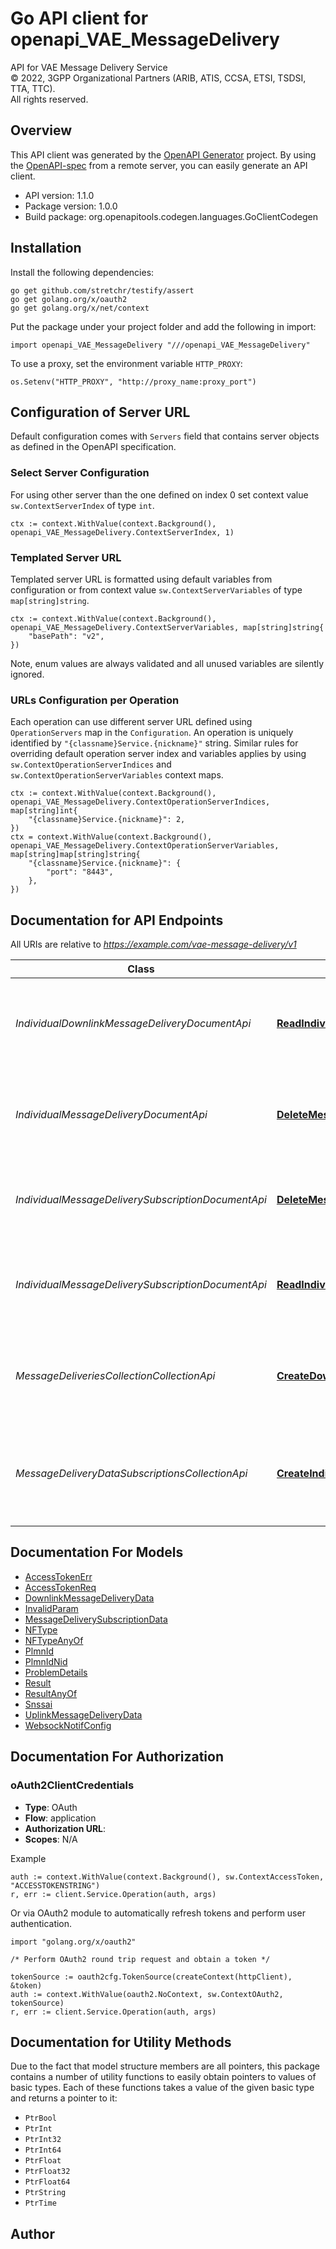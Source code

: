 # Go API client for openapi_VAE_MessageDelivery

API for VAE Message Delivery Service  
© 2022, 3GPP Organizational Partners (ARIB, ATIS, CCSA, ETSI, TSDSI, TTA, TTC).  
All rights reserved.


## Overview
This API client was generated by the [OpenAPI Generator](https://openapi-generator.tech) project.  By using the [OpenAPI-spec](https://www.openapis.org/) from a remote server, you can easily generate an API client.

- API version: 1.1.0
- Package version: 1.0.0
- Build package: org.openapitools.codegen.languages.GoClientCodegen

## Installation

Install the following dependencies:

```shell
go get github.com/stretchr/testify/assert
go get golang.org/x/oauth2
go get golang.org/x/net/context
```

Put the package under your project folder and add the following in import:

```golang
import openapi_VAE_MessageDelivery "///openapi_VAE_MessageDelivery"
```

To use a proxy, set the environment variable `HTTP_PROXY`:

```golang
os.Setenv("HTTP_PROXY", "http://proxy_name:proxy_port")
```

## Configuration of Server URL

Default configuration comes with `Servers` field that contains server objects as defined in the OpenAPI specification.

### Select Server Configuration

For using other server than the one defined on index 0 set context value `sw.ContextServerIndex` of type `int`.

```golang
ctx := context.WithValue(context.Background(), openapi_VAE_MessageDelivery.ContextServerIndex, 1)
```

### Templated Server URL

Templated server URL is formatted using default variables from configuration or from context value `sw.ContextServerVariables` of type `map[string]string`.

```golang
ctx := context.WithValue(context.Background(), openapi_VAE_MessageDelivery.ContextServerVariables, map[string]string{
	"basePath": "v2",
})
```

Note, enum values are always validated and all unused variables are silently ignored.

### URLs Configuration per Operation

Each operation can use different server URL defined using `OperationServers` map in the `Configuration`.
An operation is uniquely identified by `"{classname}Service.{nickname}"` string.
Similar rules for overriding default operation server index and variables applies by using `sw.ContextOperationServerIndices` and `sw.ContextOperationServerVariables` context maps.

```golang
ctx := context.WithValue(context.Background(), openapi_VAE_MessageDelivery.ContextOperationServerIndices, map[string]int{
	"{classname}Service.{nickname}": 2,
})
ctx = context.WithValue(context.Background(), openapi_VAE_MessageDelivery.ContextOperationServerVariables, map[string]map[string]string{
	"{classname}Service.{nickname}": {
		"port": "8443",
	},
})
```

## Documentation for API Endpoints

All URIs are relative to *https://example.com/vae-message-delivery/v1*

Class | Method | HTTP request | Description
------------ | ------------- | ------------- | -------------
*IndividualDownlinkMessageDeliveryDocumentApi* | [**ReadIndividualDownlinkMessageDelivery**](docs/IndividualDownlinkMessageDeliveryDocumentApi.md#readindividualdownlinkmessagedelivery) | **Get** /subscriptions/{subscriptionId}/message-deliveries/{dlDeliveryId} | VAE Message delivery resource Read service Operation
*IndividualMessageDeliveryDocumentApi* | [**DeleteMessageDelivery**](docs/IndividualMessageDeliveryDocumentApi.md#deletemessagedelivery) | **Delete** /subscriptions/{subscriptionId}/message-deliveries/{dlDeliveryId} | VAE Message delivery resource delete service Operation
*IndividualMessageDeliverySubscriptionDocumentApi* | [**DeleteMessageDeliverySubscription**](docs/IndividualMessageDeliverySubscriptionDocumentApi.md#deletemessagedeliverysubscription) | **Delete** /subscriptions/{subscriptionId} | Delete an individual Message Delivery Subscription resource
*IndividualMessageDeliverySubscriptionDocumentApi* | [**ReadIndividualMessageDeliverySubscription**](docs/IndividualMessageDeliverySubscriptionDocumentApi.md#readindividualmessagedeliverysubscription) | **Get** /subscriptions/{subscriptionId} | Get an existing individual Message Delivery Subscription resource
*MessageDeliveriesCollectionCollectionApi* | [**CreateDownlinkMessageDelivery**](docs/MessageDeliveriesCollectionCollectionApi.md#createdownlinkmessagedelivery) | **Post** /subscriptions/{subscriptionId}/message-deliveries | VAE Message delivery resource create service Operation
*MessageDeliveryDataSubscriptionsCollectionApi* | [**CreateIndividualMessageDeliveryDataSubscription**](docs/MessageDeliveryDataSubscriptionsCollectionApi.md#createindividualmessagedeliverydatasubscription) | **Post** /subscriptions | Create a new Individual Message Delivery Data Subscription resource


## Documentation For Models

 - [AccessTokenErr](docs/AccessTokenErr.md)
 - [AccessTokenReq](docs/AccessTokenReq.md)
 - [DownlinkMessageDeliveryData](docs/DownlinkMessageDeliveryData.md)
 - [InvalidParam](docs/InvalidParam.md)
 - [MessageDeliverySubscriptionData](docs/MessageDeliverySubscriptionData.md)
 - [NFType](docs/NFType.md)
 - [NFTypeAnyOf](docs/NFTypeAnyOf.md)
 - [PlmnId](docs/PlmnId.md)
 - [PlmnIdNid](docs/PlmnIdNid.md)
 - [ProblemDetails](docs/ProblemDetails.md)
 - [Result](docs/Result.md)
 - [ResultAnyOf](docs/ResultAnyOf.md)
 - [Snssai](docs/Snssai.md)
 - [UplinkMessageDeliveryData](docs/UplinkMessageDeliveryData.md)
 - [WebsockNotifConfig](docs/WebsockNotifConfig.md)


## Documentation For Authorization



### oAuth2ClientCredentials


- **Type**: OAuth
- **Flow**: application
- **Authorization URL**: 
- **Scopes**: N/A

Example

```golang
auth := context.WithValue(context.Background(), sw.ContextAccessToken, "ACCESSTOKENSTRING")
r, err := client.Service.Operation(auth, args)
```

Or via OAuth2 module to automatically refresh tokens and perform user authentication.

```golang
import "golang.org/x/oauth2"

/* Perform OAuth2 round trip request and obtain a token */

tokenSource := oauth2cfg.TokenSource(createContext(httpClient), &token)
auth := context.WithValue(oauth2.NoContext, sw.ContextOAuth2, tokenSource)
r, err := client.Service.Operation(auth, args)
```


## Documentation for Utility Methods

Due to the fact that model structure members are all pointers, this package contains
a number of utility functions to easily obtain pointers to values of basic types.
Each of these functions takes a value of the given basic type and returns a pointer to it:

* `PtrBool`
* `PtrInt`
* `PtrInt32`
* `PtrInt64`
* `PtrFloat`
* `PtrFloat32`
* `PtrFloat64`
* `PtrString`
* `PtrTime`

## Author



